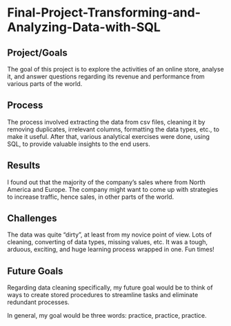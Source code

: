 # Final-Project-Transforming-and-Analyzing-Data-with-SQL

## Project/Goals
The goal of this project is to explore the activities of an online store, analyse it, and answer questions regarding its revenue and performance from various parts of the world.

## Process
The process involved extracting the data from csv files, cleaning it by removing duplicates, irrelevant columns, formatting the data types, etc., to make it useful. After that, various analytical exercises were done, using SQL, to provide valuable insights to the end users.

## Results
I found out that the majority of the company’s sales where from North America and Europe. The company might want to come up with strategies to increase traffic, hence sales, in other parts of the world.

## Challenges 
The data was quite “dirty”, at least from my novice point of view. Lots of cleaning, converting of data types, missing values, etc. It was a tough, arduous, exciting, and huge learning process wrapped in one. Fun times!

## Future Goals
Regarding data cleaning specifically, my future goal would be to think of ways to create stored procedures to streamline tasks and eliminate redundant processes.

In general, my goal would be three words: practice, practice, practice.
